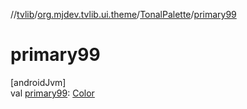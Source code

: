 //[tvlib](../../../index.md)/[org.mjdev.tvlib.ui.theme](../index.md)/[TonalPalette](index.md)/[primary99](primary99.md)

# primary99

[androidJvm]\
val [primary99](primary99.md): [Color](https://developer.android.com/reference/kotlin/androidx/compose/ui/graphics/Color.html)
